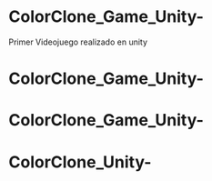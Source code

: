 # ColorClone_Game_Unity-
Primer Videojuego realizado en unity 
# ColorClone_Game_Unity-
# ColorClone_Game_Unity-
# ColorClone_Unity-
